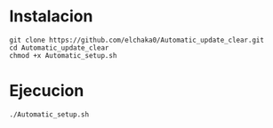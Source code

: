 # Instalacion
```
git clone https://github.com/elchaka0/Automatic_update_clear.git
cd Automatic_update_clear
chmod +x Automatic_setup.sh
```
# Ejecucion
```
./Automatic_setup.sh
```
